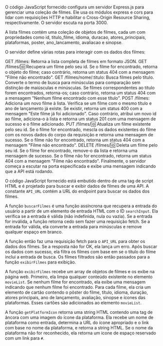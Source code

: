 O código JavaScript fornecido configura um servidor Express.js para gerenciar uma coleção de filmes. Ele usa os módulos express e cors para lidar com requisições HTTP e habilitar o Cross-Origin Resource Sharing, respectivamente. O servidor escuta na porta 3000.

A lista filmes contém uma coleção de objetos de filmes, cada um com propriedades como id, titulo_filme, idioma, duracao, atores_principais, plataformas, poster, ano_lancamento, avaliacao e sinopse.

O servidor define várias rotas para interagir com os dados dos filmes:

GET /filmes: Retorna a lista completa de filmes em formato JSON.
GET /filmes/:id: Recupera um filme pelo seu id. Se o filme for encontrado, retorna o objeto do filme; caso contrário, retorna um status 404 com a mensagem "Filme não encontrado".
GET /filmes/nome/:titulo: Busca filmes pelo título. Converte o termo de busca para minúsculas para comparação sem distinção de maiúsculas e minúsculas. Se filmes correspondentes ao título forem encontrados, retorna-os; caso contrário, retorna um status 404 com a mensagem "Nenhum filme encontrado com esse título".
POST /filmes: Adiciona um novo filme à lista. Verifica se um filme com o mesmo título e ano de lançamento já existe. Se existir, retorna um status 400 com a mensagem "Este filme já foi adicionado". Caso contrário, atribui um novo id ao filme, adiciona-o à lista e retorna um status 201 com uma mensagem de sucesso e o filme adicionado.
PUT /filmes/:id: Atualiza um filme existente pelo seu id. Se o filme for encontrado, mescla os dados existentes do filme com os novos dados do corpo da requisição e retorna uma mensagem de sucesso. Se o filme não for encontrado, retorna um status 404 com a mensagem "Filme não encontrado".
DELETE /filmes/:id: Deleta um filme pelo seu id. Se o filme for encontrado, remove-o da lista e retorna uma mensagem de sucesso. Se o filme não for encontrado, retorna um status 404 com a mensagem "Filme não encontrado".
Finalmente, o servidor começa a escutar na porta especificada e exibe uma mensagem indicando que a API está rodando.

O código JavaScript fornecido está embutido dentro de uma tag de script HTML e é projetado para buscar e exibir dados de filmes de uma API. A constante `API_URL` contém a URL do endpoint para buscar os dados dos filmes.

A função `buscarFilmes` é uma função assíncrona que recupera a entrada do usuário a partir de um elemento de entrada HTML com o ID `searchInput`. Ela verifica se a entrada é válida (não indefinida, nula ou vazia). Se a entrada for inválida, a função retorna cedo sem fazer uma requisição fetch. Se a entrada for válida, ela converte a entrada para minúsculas e remove qualquer espaço em branco.

A função então faz uma requisição fetch para o `API_URL` para obter os dados dos filmes. Se a resposta não for OK, ela lança um erro. Após buscar os dados com sucesso, ela filtra os filmes com base em se o título do filme inclui a entrada de busca. Os filmes filtrados são então passados para a função `exibirFilmes` para exibição.

A função `exibirFilmes` recebe um array de objetos de filmes e os exibe na página web. Primeiro, ela limpa qualquer conteúdo existente no elemento `movieList`. Se nenhum filme for encontrado, ela exibe uma mensagem indicando que nenhum filme foi encontrado. Para cada filme, ela cria um elemento de cartão contendo o pôster do filme, título, idioma, duração, atores principais, ano de lançamento, avaliação, sinopse e ícones das plataformas. Esses cartões são adicionados ao elemento `movieList`.

A função `getPlatformIcon` retorna uma string HTML contendo uma tag de âncora com uma imagem do ícone da plataforma. Ela recebe um nome de plataforma como entrada, determina a URL do ícone apropriado e o link com base no nome da plataforma, e retorna a string HTML. Se o nome da plataforma não for reconhecido, ela retorna um ícone de espaço reservado com um link para `#`.